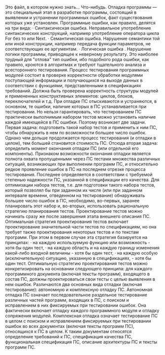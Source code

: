Это файл, в котором нужно знать... Что-нибудь.
Отладка программы — это специальный этап в разработке программы, состоящий в выявлении и устранении программных ошибок, факт существования которых уже установлен. Программные ошибки, как правило, делятся на три вида:
· Синтаксическая ошибка. Неправильное употребление синтаксических конструкций, например употребление оператора цикла For без то или Next.
· Семантическая ошибка. Нарушение семантики той или иной конструкции, например передача функции параметров, не соответствующих ее аргументам.
· Логическая ошибка . Нарушение логики программы, приводящее к неверному результату. Это наиболее трудный для "отлова" тип ошибки, ибо подобного рода ошибки, как правило, кроются в алгоритмах и требуют тщательного анализа и всестороннего тестирования.
Процесс тестирования программных модулей состоит в проверке корректности обработки модулями поступающей информации и получающихся на выходе данных в соответствии с функциями, представленными в спецификациях требований. Должна быть проверена корректность структуры модулей и примененных конструктивных элементов: циклов, блоков, переключателей и т.д.
При отладке ПС отыскиваются и устраняются, в основном, те ошибки, наличие которых в ПС устанавливается при тестировании. Но нельзя гарантировать, что тестированием ПС практически выполнимым набором тестов можно установить наличие каждой имеющейся в ПС ошибки. Поэтому возникает две задачи. Первая задача: подготовить такой набор тестов и применить к ним ПС, чтобы обнаружить в нем по возможности большее число ошибок. Однако чем дольше продолжается процесс тестирования (и отладки в целом), тем большей становится стоимость ПС. Отсюда вторая задача: определить момент окончания отладки ПС (или отдельной его компоненты). Признаком возможности окончания отладки является полнота охвата пропущенными через ПС тестами множества различных ситуаций, возникающих при выполнении программ ПС, и относительно редкое проявление ошибок в ПС на последнем отрезке процесса тестирования. Последнее определяется в соответствии с требуемой степенью надежности ПС, указанной в спецификации его качества.
Для оптимизации набора тестов, т.е. для подготовки такого набора тестов, который позволял бы при заданном их числе (или при заданном интервале времени, отведенном на тестирование) обнаруживать большее число ошибок в ПС, необходимо, во-первых, заранее планировать этот набор и, во-вторых, использовать рациональную стратегию планирования тестов. Проектирование тестов можно начинать сразу же после завершения этапа внешнего описания ПС.
Оптимальная стратегия проектирования тестов включает проектирование значительной части тестов по спецификациям, но она требует также проектирования некоторых тестов и по текстам программ. При этом в первом случае эта стратегия базируется на принципах:
· на каждую используемую функцию или возможность - хотя бы один тест,
· на каждую область и на каждую границу изменения какой-либо входной величины - хотя бы один тест,
· на каждую особую (исключительную) ситуацию, указанную в спецификациях, - хотя бы один тест.
Оптимальную стратегию проектирования тестов можно конкретизировать на основании следующего принципа: для каждого программного документа (включая тексты программ), входящего в состав ПС, должны проектироваться свои тесты с целью выявления в нем ошибок.
Различаются два основных вида отладки (включая тестирование): автономную и комплексную отладку ПС. Автономная отладка ПС означает последовательное раздельное тестирование различных частей программ, входящих в ПС, с поиском и исправлением в них фиксируемых при тестировании ошибок. Она фактически включает отладку каждого программного модуля и отладку сопряжения модулей. Комплексная отладка означает тестирование ПС в целом с поиском и исправлением фиксируемых при тестировании ошибок во всех документах (включая тексты программ ПС), относящихся к ПС в целом. К таким документам относятся определение требований к ПС, спецификация качества ПС, функциональная спецификация ПС, описание архитектуры ПС и тексты программ ПС.
